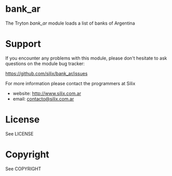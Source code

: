 # bank_ar
The Tryton *bank_ar* module loads a list of banks of Argentina

# Support
If you encounter any problems with this module, please don't hesitate to ask questions on the module bug tracker:

https://github.com/silix/bank_ar/issues

For more information please contact the programmers at Silix

 - website: http://www.silix.com.ar
 - email: contacto@silix.com.ar

# License

See LICENSE

# Copyright

See COPYRIGHT
